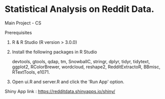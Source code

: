 # Statistical Analysis on Reddit Data.

 Main Project - CS

Prerequisites

1. R & R Studio (R version > 3.0.0)

2. Install the following packages in R Studio

      devtools,
      gtools,
      qdap,
      tm, 
      SnowballC,
      stringr,
      dplyr,
      tidyr,
      tidytext,
      ggplot2,
      RColorBrewer,
      wordcloud,
      reshape2,
      RedditExtractoR,
      BBmisc,
      RTextTools,
      e1071.
      
3. Open ui.R and server.R and click the 'Run App' option.

Shiny App link : https://redditdata.shinyapps.io/shiny/
